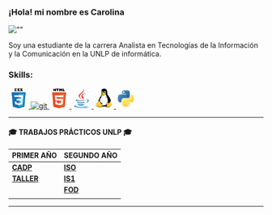 ### ¡Hola! mi nombre es Carolina 

![""](https://github.com/Caarito/Imagenes/blob/main/banner2.jpg)

Soy una estudiante de la carrera Analista en Tecnologías de la Información y la Comunicación en la UNLP de informática.

<p align="left">
</p>

<h3 align="left">Skills: </h3>
<p align="left"> <a href="https://www.w3schools.com/css/" target="_blank" rel="noreferrer"> <img src="https://raw.githubusercontent.com/devicons/devicon/master/icons/css3/css3-original-wordmark.svg" alt="css3" width="40" height="40"/> </a> <a href="https://git-scm.com/" target="_blank" rel="noreferrer"> <img src="https://www.vectorlogo.zone/logos/git-scm/git-scm-icon.svg" alt="git" width="40" height="40"/> </a> <a href="https://www.w3.org/html/" target="_blank" rel="noreferrer"> <img src="https://raw.githubusercontent.com/devicons/devicon/master/icons/html5/html5-original-wordmark.svg" alt="html5" width="40" height="40"/> </a> <a href="https://www.java.com" target="_blank" rel="noreferrer"> <img src="https://raw.githubusercontent.com/devicons/devicon/master/icons/java/java-original.svg" alt="java" width="40" height="40"/> </a> <a href="https://www.linux.org/" target="_blank" rel="noreferrer"> <img src="https://raw.githubusercontent.com/devicons/devicon/master/icons/linux/linux-original.svg" alt="linux" width="40" height="40"/> </a> <a href="https://www.python.org" target="_blank" rel="noreferrer"> <img src="https://raw.githubusercontent.com/devicons/devicon/master/icons/python/python-original.svg" alt="python" width="40" height="40"/> </a> </p>


___
#### 🎓 **TRABAJOS PRÁCTICOS UNLP** 🎓
| PRIMER AÑO  | SEGUNDO AÑO |              
|--------------|--------------|
| [**CADP**](https://github.com/Caarito/Materia-CADP) | [**ISO**](https://github.com/Caarito/Materia-ISO)|              
| [**TALLER**](https://github.com/Caarito/Materia-Taller) | [**IS1**](https://github.com/Caarito/Materia-IS1)|              
|                |  [**FOD**]()  |              
|                |                  |              
___


